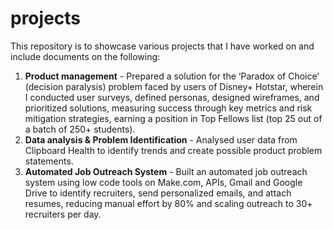 # projects
This repository is to showcase various projects that I have worked on and include documents on the following:

1. **Product management** - Prepared a solution for the ‘Paradox of Choice’ (decision paralysis) problem faced by users of Disney+ Hotstar, wherein I conducted user surveys, defined personas, designed wireframes, and prioritized solutions, measuring success through key metrics and risk mitigation strategies, earning a position in Top Fellows list (top 25 out of a batch of 250+ students).
2. **Data analysis & Problem Identification** - Analysed user data from Clipboard Health to identify trends and create possible product problem statements.
3. **Automated Job Outreach System** - Built an automated job outreach system using low code tools on Make.com, APIs, Gmail and Google Drive to identify recruiters, send personalized emails, and attach resumes, reducing manual effort by 80% and scaling outreach to 30+ recruiters per day.
